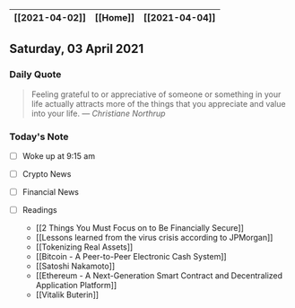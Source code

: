 | [[2021-04-02]] | [[Home]] | [[2021-04-04]] |
| :------------: | :------: | :------------: |

## Saturday, 03 April 2021

### Daily Quote
> Feeling grateful to or appreciative of someone or something in your life actually attracts more of the things that you appreciate and value into your life.
> &mdash; <cite>Christiane Northrup</cite>

### Today's Note

- [ ] Woke up at 9:15 am
- [ ] Crypto News
- [ ] Financial News

- [ ] Readings
	- [[2 Things You Must Focus on to Be Financially Secure]]
	- [[Lessons learned from the virus crisis according to JPMorgan]]
	- [[Tokenizing Real Assets]]
	- [[Bitcoin - A Peer-to-Peer Electronic Cash System]]
	- [[Satoshi Nakamoto]]
	- [[Ethereum - A Next-Generation Smart Contract and Decentralized Application Platform]]
	- [[Vitalik Buterin]]
